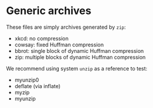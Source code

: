 # Generic archives

These files are simply archives generated by `zip`:

- xkcd: no compression
- cowsay: fixed Huffman compression
- bbrot: single block of dynamic Huffman compression
- zip: multiple blocks of dynamic Huffman compression

We recommend using system `unzip` as a reference to test:

- myunzip0
- deflate (via inflate)
- myzip
- myunzip
